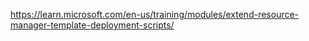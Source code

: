 https://learn.microsoft.com/en-us/training/modules/extend-resource-manager-template-deployment-scripts/